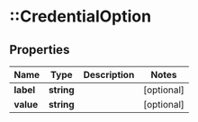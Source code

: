 # ::CredentialOption

## Properties
Name | Type | Description | Notes
------------ | ------------- | ------------- | -------------
**label** | **string** |  | [optional] 
**value** | **string** |  | [optional] 


